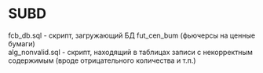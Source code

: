 # SUBD
fcb_db.sql - скрипт, загружающий БД fut_cen_bum (фьючерсы на ценные бумаги) <br />
alg_nonvalid.sql - скрипт, находящий в таблицах записи с некорректным содержимым (вроде отрицательного количества и т.п.) <br />
